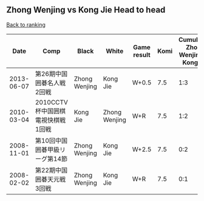 ## Zhong Wenjing vs Kong Jie Head to head

[Back to ranking](../../index.md)




| **Date** | **Comp** | **Black** | **White** | **Game result** | **Komi** | **Cumulative Zhong Wenjing vs Kong Jie** | **Zhong Wenjing streak** | **Kong Jie streak** | 
| --- | --- | --- | --- | --- | --- | --- | --- | --- |
| 2013-06-07 | 第26期中国囲碁名人戦2回戦 | Zhong Wenjing | Kong Jie | W+0.5 | 7.5 | 1:3 | 0 | 1 | 
| 2010-03-04 | 2010CCTV杯中国囲棋電視快棋戦1回戦 | Kong Jie | Zhong Wenjing | W+R | 7.5 | 1:2 | 1 | 0 | 
| 2008-11-01 | 第10回中国囲碁甲級リーグ第14節 | Zhong Wenjing | Kong Jie | W+2.5 | 7.5 | 0:2 | 0 | 2 | 
| 2008-02-02 | 第22期中国囲碁天元戦3回戦 | Zhong Wenjing | Kong Jie | W+R | 7.5 | 0:1 | 0 | 1 |




